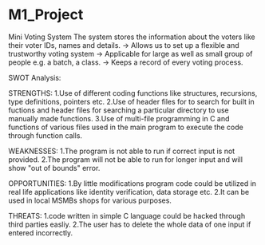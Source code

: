 # M1_Project
Mini Voting System
The system stores the information about the voters like their voter IDs, names and details. -> Allows us to set up a flexible and trustworthy voting system -> Applicable for large as well as small group of people e.g. a batch, a class. -> Keeps a record of every voting process.

SWOT Analysis:

STRENGTHS: 1.Use of different coding functions like structures, recursions, type definitions, pointers etc. 2.Use of header files for to search for built in fuctions and header files for searching a particular directory to use manually made functions. 3.Use of multi-file programming in C and functions of various files used in the main program to execute the code through function calls.

WEAKNESSES: 1.The program is not able to run if correct input is not provided. 2.The program will not be able to run for longer input and will show "out of bounds" error.

OPPORTUNITIES: 1.By little modifications program code could be utilized in real life applications like identity verification, data storage etc. 2.It can be used in local MSMBs shops for various purposes.

THREATS: 1.code written in simple C language could be hacked through third parties easliy. 2.The user has to delete the whole data of one input if entered incorrectly.
